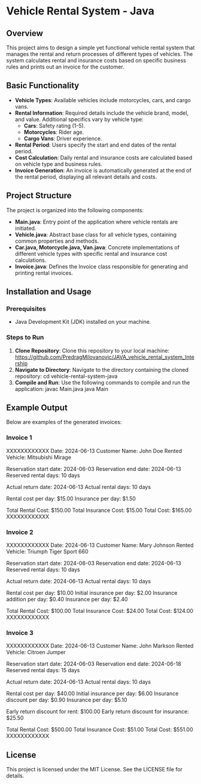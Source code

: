 # Vehicle Rental System - Java

## Overview

This project aims to design a simple yet functional vehicle rental system that manages the rental and return processes of different types of vehicles. The system calculates rental and insurance costs based on specific business rules and prints out an invoice for the customer.

## Basic Functionality

- **Vehicle Types**: Available vehicles include motorcycles, cars, and cargo vans.
- **Rental Information**: Required details include the vehicle brand, model, and value. Additional specifics vary by vehicle type:
  - **Cars**: Safety rating (1-5).
  - **Motorcycles**: Rider age.
  - **Cargo Vans**: Driver experience.
- **Rental Period**: Users specify the start and end dates of the rental period.
- **Cost Calculation**: Daily rental and insurance costs are calculated based on vehicle type and business rules.
- **Invoice Generation**: An invoice is automatically generated at the end of the rental period, displaying all relevant details and costs.

## Project Structure

The project is organized into the following components:

- **Main.java**: Entry point of the application where vehicle rentals are initiated.
- **Vehicle.java**: Abstract base class for all vehicle types, containing common properties and methods.
- **Car.java, Motorcycle.java, Van.java**: Concrete implementations of different vehicle types with specific rental and insurance cost calculations.
- **Invoice.java**: Defines the Invoice class responsible for generating and printing rental invoices.

## Installation and Usage

### Prerequisites

- Java Development Kit (JDK) installed on your machine.

### Steps to Run

1. **Clone Repository**: Clone this repository to your local machine:
https://github.com/PredragMilovanovic/JAVA_vehicle_rental_system_Intership
2. **Navigate to Directory**: Navigate to the directory containing the cloned repository:
cd vehicle-rental-system-java
3. **Compile and Run**: Use the following commands to compile and run the application:
javac Main.java
java Main
## Example Output

Below are examples of the generated invoices:

### Invoice 1
XXXXXXXXXXXX
Date: 2024-06-13
Customer Name: John Doe
Rented Vehicle: Mitsubishi Mirage

Reservation start date: 2024-06-03
Reservation end date: 2024-06-13
Reserved rental days: 10 days

Actual return date: 2024-06-13
Actual rental days: 10 days

Rental cost per day: $15.00
Insurance per day: $1.50

Total Rental Cost: $150.00
Total Insurance Cost: $15.00
Total Cost: $165.00
XXXXXXXXXXXX
### Invoice 2
XXXXXXXXXXXX
Date: 2024-06-13
Customer Name: Mary Johnson
Rented Vehicle: Triumph Tiger Sport 660

Reservation start date: 2024-06-03
Reservation end date: 2024-06-13
Reserved rental days: 10 days

Actual return date: 2024-06-13
Actual rental days: 10 days

Rental cost per day: $10.00
Initial insurance per day: $2.00
Insurance addition per day: $0.40
Insurance per day: $2.40

Total Rental Cost: $100.00
Total Insurance Cost: $24.00
Total Cost: $124.00
XXXXXXXXXXXX
### Invoice 3
XXXXXXXXXXXX
Date: 2024-06-13
Customer Name: John Markson
Rented Vehicle: Citroen Jumper

Reservation start date: 2024-06-03
Reservation end date: 2024-06-18
Reserved rental days: 15 days

Actual return date: 2024-06-13
Actual rental days: 10 days

Rental cost per day: $40.00
Initial insurance per day: $6.00
Insurance discount per day: $0.90
Insurance per day: $5.10

Early return discount for rent: $100.00
Early return discount for insurance: $25.50

Total Rental Cost: $500.00
Total Insurance Cost: $51.00
Total Cost: $551.00
XXXXXXXXXXXX
## License

This project is licensed under the MIT License. See the LICENSE file for details.